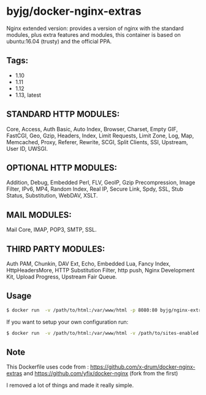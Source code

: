 # byjg/docker-nginx-extras

Nginx extended version: provides a version of nginx with the standard modules, plus extra features and modules,
this container is based on ubuntu:16.04 (trusty) and the official PPA.

## Tags:
* 1.10
* 1.11
* 1.12
* 1.13, latest

## STANDARD HTTP MODULES: 
Core, Access, Auth Basic, Auto Index, Browser,
Charset, Empty GIF, FastCGI, Geo, Gzip, Headers, Index, Limit Requests,
Limit Zone, Log, Map, Memcached, Proxy, Referer, Rewrite, SCGI,
Split Clients, SSI, Upstream, User ID, UWSGI.

## OPTIONAL HTTP MODULES:
Addition, Debug, Embedded Perl, FLV, GeoIP,
Gzip Precompression, Image Filter, IPv6, MP4, Random Index, Real IP,
Secure Link, Spdy, SSL, Stub Status, Substitution, WebDAV, XSLT.

## MAIL MODULES:
Mail Core, IMAP, POP3, SMTP, SSL.

## THIRD PARTY MODULES:
Auth PAM, Chunkin, DAV Ext, Echo, Embedded Lua,
Fancy Index, HttpHeadersMore, HTTP Substitution Filter, http push,
Nginx Development Kit, Upload Progress, Upstream Fair Queue.

## Usage

```bash
$ docker run  -v /path/to/html:/var/www/html -p 8080:80 byjg/nginx-extras
```

If you want to setup your own configuration run:

```bash
$ docker run  -v /path/to/html:/var/www/html -v /path/to/sites-enabled:/etc/nginx/sites-enabled -p 8080:80 byjg/nginx-extras
```

## Note

This Dockerfile uses code from :
https://github.com/x-drum/docker-nginx-extras and
https://github.com/yfix/docker-nginx (fork from the first)

I removed a lot of things and made it really simple.


